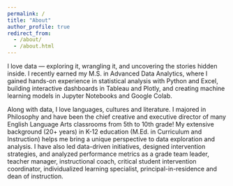 ```yaml
---
permalink: /
title: "About"
author_profile: true
redirect_from: 
  - /about/
  - /about.html
---
```


I love data — exploring it, wrangling it, and uncovering the stories hidden inside. I recently earned my M.S. in Advanced Data Analytics, where I gained hands-on experience in statistical analysis with Python and Excel, building interactive dashboards in Tableau and Plotly, and creating machine learning models in Jupyter Notebooks and Google Colab.

Along with data, I love languages, cultures and literature. I majored in Philosophy and have been the chief creative and executive director of many English Language Arts classrooms from 5th to 10th grade! My extensive background (20+ years) in K-12 education (M.Ed. in Curriculum and Instruction) helps me bring a unique perspective to data exploration and analysis. I have also led data-driven initiatives, designed intervention strategies, and analyzed performance metrics as a grade team leader, teacher manager, instructional coach, critical student intervention coordinator, individualized learning specialist, principal-in-residence and dean of instruction.
